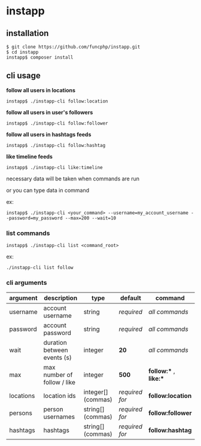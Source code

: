 # instapp

## installation

    $ git clone https://github.com/funcphp/instapp.git
    $ cd instapp
    instapp$ composer install

## cli usage

**follow all users in locations**

    instapp$ ./instapp-cli follow:location
    
**follow all users in user's followers**

    instapp$ ./instapp-cli follow:follower
    
**follow all users in hashtags feeds**

    instapp$ ./instapp-cli follow:hashtag
    
**like timeline feeds**

    instapp$ ./instapp-cli like:timeline
    
necessary data will be taken when commands are run

or you can type data in command

ex:

    instapp$ ./instapp-cli <your_command> --username=my_account_username --password=my_password --max=200 --wait=10
    
### list commands

    instapp$ ./instapp-cli list <command_root>
    
ex:

    ./instapp-cli list follow

### cli arguments

|argument|description|type|default|command|
|-|-|-|-|-|
|username|account username|string|*required*|*all commands*|
|password|account password|string|*required*|*all commands*|
|wait|duration between events (s)|integer|**20**|*all commands*|
|max|max number of follow / like|integer|**500**|**follow:\*** , **like:\***|
|locations|location ids|integer[] (commas)|*required for*|**follow:location**|
|persons|person usernames|string[] (commas)|*required for*|**follow:follower**|
|hashtags|hashtags|string[] (commas)|*required for*|**follow:hashtag**|
